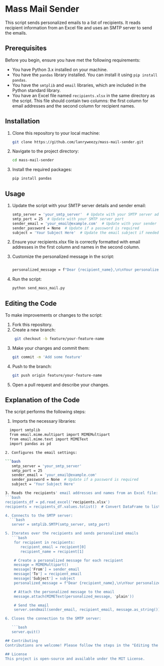 # Mass Mail Sender

This script sends personalized emails to a list of recipients. It reads recipient information from an Excel file and uses an SMTP server to send the emails.

## Prerequisites

Before you begin, ensure you have met the following requirements:
- You have Python 3.x installed on your machine.
- You have the `pandas` library installed. You can install it using `pip install pandas`.
- You have the `smtplib` and `email` libraries, which are included in the Python standard library.
- You have an Excel file named `recipients.xlsx` in the same directory as the script. This file should contain two columns: the first column for email addresses and the second column for recipient names.

## Installation

1. Clone this repository to your local machine:
   ```bash
   git clone https://github.com/lanryweezy/mass-mail-sender.git

2. Navigate to the project directory:
   ```bash
   cd mass-mail-sender

3. Install the required packages:
   ```bash
   pip install pandas

## Usage
1. Update the script with your SMTP server details and sender email:
   ```bash
   smtp_server = 'your_smtp_server'  # Update with your SMTP server address
   smtp_port = 25  # Update with your SMTP server port
   sender_email = 'your_email@example.com'  # Update with your sender email address
   sender_password = None  # Update if a password is required
   subject = 'Your Subject Here'  # Update the email subject if needed

2. Ensure your recipients.xlsx file is correctly formatted with email addresses in the first column and names in the second column.

3. Customize the personalized message in the script:

   ```bash

   personalized_message = f"Dear {recipient_name},\n\nYour personalized message here.\n\nBest regards,\n[Your Name]"

4. Run the script:

   ```bash
   python send_mass_mail.py

## Editing the Code
To make improvements or changes to the script:

1. Fork this repository.
2. Create a new branch:
   ```bash
    git checkout -b feature/your-feature-name
3. Make your changes and commit them:
   ```bash
   git commit -m 'Add some feature'
4. Push to the branch:
   ```bash
   git push origin feature/your-feature-name
5. Open a pull request and describe your changes.

## Explanation of the Code
The script performs the following steps:

1. Imports the necessary libraries:

```bash
  import smtplib
  from email.mime.multipart import MIMEMultipart
  from email.mime.text import MIMEText
  import pandas as pd

2. Configures the email settings:

```bash
   smtp_server = 'your_smtp_server'
   smtp_port = 25
   sender_email = 'your_email@example.com'
   sender_password = None  # Update if a password is required
   subject = 'Your Subject Here'

3. Reads the recipients' email addresses and names from an Excel file:
```bash
recipients_df = pd.read_excel('recipients.xlsx')
recipients = recipients_df.values.tolist()  # Convert DataFrame to list of lists

4. Connects to the SMTP server:
  ```bash
   server = smtplib.SMTP(smtp_server, smtp_port)

5. Iterates over the recipients and sends personalized emails
   ```bash
    for recipient in recipients:
       recipient_email = recipient[0]
       recipient_name = recipient[1]

    # Create a personalized message for each recipient
    message = MIMEMultipart()
    message['From'] = sender_email
    message['To'] = recipient_email
    message['Subject'] = subject
    personalized_message = f"Dear {recipient_name},\n\nYour personalized message here.\n\nBest regards,\n[Your Name]"

    # Attach the personalized message to the email
    message.attach(MIMEText(personalized_message, 'plain'))

    # Send the email
    server.sendmail(sender_email, recipient_email, message.as_string())

6. Closes the connection to the SMTP server:

   ```bash
   server.quit()

## Contributing
Contributions are welcome! Please follow the steps in the "Editing the Code" section to contribute to this project.

## License
This project is open-source and available under the MIT License.
